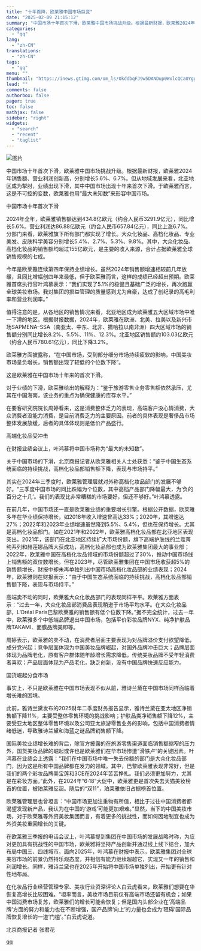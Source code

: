 ```yaml
---
title: "十年首降，欧莱雅中国市场巨变"
date: "2025-02-09 21:15:12"
summary: "中国市场十年首次下滑，欧莱雅中国市场挑战升级。根据最新财报，欧莱雅2024年销售额、营业利润创新高，..."
categories:
  - "qq"
lang:
  - "zh-CN"
translations:
  - "zh-CN"
tags:
  - "qq"
menu: ""
thumbnail: "https://inews.gtimg.com/om_ls/OkddbqFJ9w5DANDup0WxlcQCaUYggi1xEsjRTErWHb1GUAA_640360/0"
lead: ""
comments: false
authorbox: false
pager: true
toc: false
mathjax: false
sidebar: "right"
widgets:
  - "search"
  - "recent"
  - "taglist"
---
```


![图片](https://inews.gtimg.com/om_bt/OU7SV2eLVCqZaFcjkvr0RLxqzmbEY99-oAd7zKfKbsZJQAA/641)

中国市场十年首次下滑，欧莱雅中国市场挑战升级。根据最新财报，欧莱雅2024年销售额、营业利润创新高，分别增长5.6%、6.7%。但从地域发展来看，北亚地区成为掣肘，业绩出现下滑，其中中国市场出现十年来首次下滑。于欧莱雅而言，这是不可控的变数，欧莱雅也用“最大未知数”来形容中国市场。

中国市场十年首次下滑

2024年全年，欧莱雅销售额达到434.8亿欧元（约合人民币3291.9亿元），同比增长5.6%。营业利润达86.88亿欧元（约合人民币657.84亿元），同比上涨6.7%。分部门来看，欧莱雅旗下所有部门都实现了增长。大众化妆品、高档化妆品、专业美发、皮肤科学美容分别增长5.4%、2.7%、5.3%、9.8%。其中，大众化妆品、高档化妆品的销售额均超过155亿欧元，是主要的收入来源，合计占据欧莱雅全球销售规模的七成。

今年是欧莱雅连续第四年保持业绩增长。虽然2024年销售额增速相较前几年放缓，且同比增幅创四年来最低，但于欧莱雅而言，这样的成绩已经超出预期。欧莱雅首席执行官叶鸿慕表示：“我们实现了5.1%的稳健且基础广泛的增长，再次跑赢全球美妆市场。我对集团的损益管理的质量感到尤为自豪，达成了创纪录的高毛利率和营业利润率。”

值得注意的是，从各地区的销售情况来看，北亚地区成为欧莱雅五大区域市场中唯一下滑的地区。根据财报数据，2024年，欧莱雅在欧洲、北美、拉美以及新兴市场SAPMENA–SSA（南亚太、中东、北非、撒哈拉以南非洲）四大区域市场的销售额分别同比增长8.2%、5.5%、11%、12.3%。北亚地区销售额约103.03亿欧元（约合人民币780.61亿元），同比下降3.2%。

欧莱雅方面披露称，“在中国市场，受到部分细分市场持续疲软的影响，中国美妆市场呈负增长，销售额出现了较低的个位数下降”。

这是欧莱雅在中国市场十年来的首次下滑。

对于业绩的下滑，欧莱雅给出的解释为：“鉴于旅游零售业务零售额依然承压，尤其在中国海南，该业务的重点为确保健康的库存水平。”

在要客研究院院长周婷看来，这是消费整体乏力的表现，高端客户没心情消费，大众消费者没能力消费，是目前消费乏力的主要原因。前者的具体表现是奢侈品市场整体发展放缓，后者的具体体现则是低价产品盛行。

高端化妆品受冲击

在财报业绩会议上，叶鸿慕将中国市场称为“最大的未知数”。

关于中国市场的下滑，北京商报记者从欧莱雅相关人士处获悉：“鉴于中国生态系统面临的持续挑战，高档化妆品部销售额下降，表现与市场持平。”

其实在2024年三季度时，欧莱雅管理层就对外称高档化妆品部门的发展不够好。“三季度中国市场的同比跌幅为个位数，其中高档产品部门降幅最大，为‘负的百分之十几’。我们的表现比非常糟糕的市场要好，但还不够好。”叶鸿慕透露。

在前几年，中国市场还一直是欧莱雅业绩的重要增长引擎。根据公开数据，欧莱雅多年在华业绩保持增长，如2018年收入增速曾高达33%；2020年，其增速达27%；2022年和2023年业绩增速虽然降到5.5%、5.4%，但也在保持增长。尤其是高档化妆品部门。如在2021年和2022年，欧莱雅高档化妆品部在北亚地区表现突出。2021年，该部门在北亚地区持续扩大市场份额，旗下高端护肤线的兰蔻菁纯系列和赫莲娜品牌大获成功，高档化妆品部也成为欧莱雅集团最大的事业部；2022年，欧莱雅中国在高档化妆品领域的市场份额超过了30%，推动中国市场线上销售额的双位数增长。但在2023年，尽管欧莱雅集团在中国市场收获超5%的销售额增长，财报中却未再单独列出中国市场高档化妆品部的业绩表现；2024年，欧莱雅则在财报表示：“由于中国生态系统面临的持续挑战，高档化妆品部销售额下降，表现与市场持平。”

高端卖不动的同时，欧莱雅大众化妆品部门的表现同样平平。欧莱雅方面表示：“过去一年，大众化妆品部消费品表现稍逊于市场平均水平。在大众化妆品部，L’Oréal Paris巴黎欧莱雅的销售额有低个位数下降。”据不完全统计，过去一年中，欧莱雅多个中低端品牌退出中国市场，包括平价彩妆品牌NYX、纯净护肤品牌TAKAMI、面膜品牌美即等。

周婷表示，欧莱雅的卖不动，在消费者层面主要表现为对品牌溢价支付欲望降低，成分党兴起；竞争层面体现为中国美妆品牌崛起，对国外品牌冲击巨大；品牌层面体现为品牌老化，原有客户群体随年龄增长需求降低，传统美妆品牌不受年轻消费者喜欢；产品层面体现为产品老化，缺乏创新，没有中国品牌快速反应能力。

国货崛起分食市场

事实上，不只是欧莱雅在中国市场表现不似从前，雅诗兰黛在中国市场同样面临着增长难的困境。

此前，雅诗兰黛发布的2025财年二季度财务报告显示，雅诗兰黛在亚太地区净销售额下降11%，主要受整体零售环境的挑战影响；护肤品类净销售额下降12%，主要受亚太地区整体零售环境以及公司亚太旅游零售业务的影响，包括中国消费者情绪低迷，导致雅诗兰黛和海蓝之谜品牌销售额下降。

国际美妆业绩增长难的背后，除官方披露的在旅游零售渠道面临销售额缩窄的压力外，国货美妆品牌的崛起或许也是欧莱雅们在华市场惨遭“滑铁卢”的关键因素。叶鸿慕在业绩会上透露：“我们在中国市场中唯一失去份额的部门是大众化妆品部门，因为这是所有中国品牌都在发力的领域。其中，巴黎欧莱雅表现非常好，但是我们的两个彩妆品牌美宝莲和3CE在2024年苦苦挣扎。我们必须更加努力，尤其是在彩妆方面。”此外，在2024年“6·18”大促中，欧莱雅更是首次失去天猫美妆榜首的位置，被珀莱雅反超。随后的“双11”，珀莱雅依旧占据榜首位置。

欧莱雅管理层也曾坦言：“中国市场更加注重物有所值，相比于过往中国消费者都渴望发现新产品，我认为在中国的‘游戏’可能更加艰难。”显然，当下的中国美妆市场，对于欧莱雅等外资美妆集团而言，有着更多的挑战性，而如何因地制宜也成为外资美妆重回增长的关键。

在欧莱雅三季报的电话会议上，叶鸿慕提到集团在中国市场的发展战略时称，为应对更加具有挑战性的中国市场，欧莱雅将坚持产品创新并通过线上线下结合，加大布局中国三、四线城市。面向2025年，叶鸿慕在财报中表示，欧莱雅集团对全球美容市场的前景仍然持乐观态度，并相信有能力继续超越它，实现又一年的销售和利润增长。同样，雅诗兰黛也在2025年开始将中国市场单独列出，开始更有针对性地布局。

在化妆品行业经营管理专家、美妆行业资深评论人白云虎看来，欧莱雅们想要在华恢复高增长比较困难。“坦率而言，美妆市场目前仅有高端市场还留有机会；如果中国消费市场复苏，欧莱雅们的增长可能会恢复；但是国内头部企业在‘高端品牌’方面的努力和能力也在不断增强，国产品牌‘向上’的力量也会成为‘阻碍’国际品牌恢复增长的一道‘门槛’。”白云虎说道。

北京商报记者 张君花

[qq](https://new.qq.com/rain/a/20250209A061WE00)
